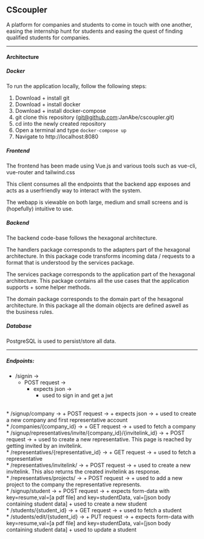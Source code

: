 ## CScoupler

A platform for companies and students to come in touch with one another, easing the internship hunt for students and easing the quest of finding qualified students for companies.

---

#### Architecture

##### Docker
To run the application locally, follow the following steps:
1. Download + install git
2. Download + install docker
3. Download + install docker-compose
4. git clone this repository (git@github.com:JanAbe/cscoupler.git)
5. cd into the newly created repository
6. Open a terminal and type ```docker-compose up```
7. Navigate to http://localhost:8080

##### Frontend
The frontend has been made using Vue.js and various tools
such as vue-cli, vue-router and tailwind.css

This client consumes all the endpoints that the backend app exposes
and acts as a userfriendly way to interact with the system.

The webapp is viewable on both large, medium and small screens and is (hopefully) intuitive to use.

##### Backend
The backend code-base follows the hexagonal architecture.

The handlers package corresponds to the adapters part of the hexagonal architecture.
In this package code transforms incoming data / requests to a format that is understood by the services package.

The services package corresponds to the application part of the hexagonal architecture.
This package contains all the use cases that the application supports + some helper methods.

The domain package corresponds to the domain part of the hexagonal architecture.
In this package all the domain objects are defined aswell as the business rules.

##### Database
PostgreSQL is used to persist/store all data.

---

##### Endpoints:
* /signin -> 
    + POST request -> 
        + expects json -> 
            + used to sign in and get a jwt
<br>
* /signup/company -> 
    + POST request -> 
        + expects json -> 
            + used to create a new company and first representative account
<br>
* /companies/{company_id} -> 
    + GET request -> 
        + used to fetch a company
<br>
* /signup/representatives/invite/{company_id}/{invitelink_id} -> 
    + POST request -> 
        + used to create a new representative. This page is reached by getting invited by an invitelink.
<br>
* /representatives/{representative_id} -> 
    + GET request -> 
        + used to fetch a representative
<br>
* /representatives/invitelink/ -> 
    + POST request -> 
        + used to create a new invitelink. This also returns the created invitelink as response.
<br>
* /representatives/projects/ -> 
    + POST request -> 
        + used to add a new project to the company the representative represents.
<br>
* /signup/student -> 
    + POST request ->
        + expects form-data with key=resume,val=[a pdf file] and key=studentData, val=[json body containing student data]
            + used to create a new student
<br>
* /students/{student_id} ->
    + GET request ->
        + used to fetch a student 
<br>
* /students/edit/{student_id} ->
    + PUT request ->
        + expects form-data with key=resume,val=[a pdf file] and key=studentData, val=[json body containing student data]
            + used to update a student